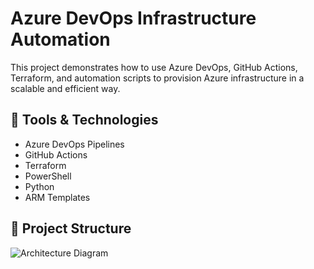 # Azure DevOps Infrastructure Automation

This project demonstrates how to use Azure DevOps, GitHub Actions, Terraform, and automation scripts to provision Azure infrastructure in a scalable and efficient way.

## 🔧 Tools & Technologies
- Azure DevOps Pipelines
- GitHub Actions
- Terraform
- PowerShell
- Python
- ARM Templates

## 📁 Project Structure
![Architecture Diagram](architecture-diagram.png)




